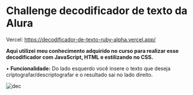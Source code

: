 # Challenge decodificador de texto da Alura

Vercel: https://decodificador-de-texto-ruby-alpha.vercel.app/

__Aqui utilizei meu conhecimento adquirido no curso para realizar esse decodificador com JavaScript, HTML e estilizando no CSS.__

• __Funcionalidade:__ Do lado esquerdo você insere o texto que deseja criptografar/descriptografar e o resultado sai no lado direito.


![dec](https://github.com/user-attachments/assets/980c005b-ca72-4435-8bc5-5e73e2e6ae07)
